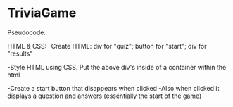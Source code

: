 # TriviaGame

Pseudocode:

HTML & CSS:
-Create HTML: div for "quiz"; button for "start"; div for "results"

-Style HTML using CSS. Put the above div's inside of a container within the html

-Create a start button that disappears when clicked
    -Also when clicked it displays a question and answers (essentially the start of the game)